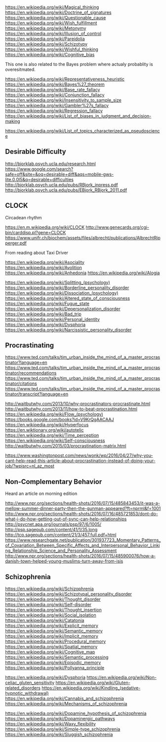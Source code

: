 
<!--
-->

https://en.wikipedia.org/wiki/Magical_thinking
https://en.wikipedia.org/wiki/Doctrine_of_signatures
https://en.wikipedia.org/wiki/Questionable_cause
https://en.wikipedia.org/wiki/Wish_fulfillment
https://en.wikipedia.org/wiki/Metonymy
https://en.wikipedia.org/wiki/Illusion_of_control
https://en.wikipedia.org/wiki/Pareidolia
https://en.wikipedia.org/wiki/Schizotypy
https://en.wikipedia.org/wiki/Wishful_thinking
https://en.wikipedia.org/wiki/Cognitive_bias

This one is also related to the Bayes problem where
actualy probablity is overesitmated.

https://en.wikipedia.org/wiki/Representativeness_heuristic
https://en.wikipedia.org/wiki/Bayes%27_theorem
https://en.wikipedia.org/wiki/Base_rate_fallacy
https://en.wikipedia.org/wiki/Conjunction_fallacy
https://en.wikipedia.org/wiki/Insensitivity_to_sample_size
https://en.wikipedia.org/wiki/Gambler%27s_fallacy
https://en.wikipedia.org/wiki/Regression_fallacy
https://en.wikipedia.org/wiki/List_of_biases_in_judgment_and_decision-making

https://en.wikipedia.org/wiki/List_of_topics_characterized_as_pseudoscience


Desirable Difficulty
--------------------

http://bjorklab.psych.ucla.edu/research.html
https://www.google.com/search?safe=off&site=&oq=desirable+diff&aqs=mobile-gws-lite.0.0l5&q=desirable+difficulties
http://bjorklab.psych.ucla.edu/pubs/RBjork_inpress.pdf
http://bjorklab.psych.ucla.edu/pubs/EBjork_RBjork_2011.pdf

CLOCK
-----

Circadean rhythm

https://en.m.wikipedia.org/wiki/CLOCK
http://www.genecards.org/cgi-bin/carddisp.pl?gene=CLOCK
https://www.unifr.ch/biochem/assets/files/albrecht/publications/AlbrechtRipperger.pdf

From reading about Taxi Driver

https://en.wikipedia.org/wiki/Asociality
https://en.wikipedia.org/wiki/Avolition
https://en.wikipedia.org/wiki/Anhedonia
https://en.wikipedia.org/wiki/Alogia

https://en.wikipedia.org/wiki/Splitting_(psychology)
https://en.wikipedia.org/wiki/Borderline_personality_disorder
https://en.wikipedia.org/wiki/Dissociation_(psychology)
https://en.wikipedia.org/wiki/Altered_state_of_consciousness
https://en.wikipedia.org/wiki/Fugue_state
https://en.wikipedia.org/wiki/Depersonalization_disorder
https://en.wikipedia.org/wiki/Bad_trip
https://en.wikipedia.org/wiki/Personal_identity
https://en.wikipedia.org/wiki/Dysphoria
https://en.wikipedia.org/wiki/Narcissistic_personality_disorder

Procrastinating
---------------

https://www.ted.com/talks/tim_urban_inside_the_mind_of_a_master_procrastinator?language=en
https://www.ted.com/talks/tim_urban_inside_the_mind_of_a_master_procrastinator/recommendations
https://www.ted.com/talks/tim_urban_inside_the_mind_of_a_master_procrastinator/citations
https://www.ted.com/talks/tim_urban_inside_the_mind_of_a_master_procrastinator/transcript?language=en

http://waitbutwhy.com/2013/10/why-procrastinators-procrastinate.html
http://waitbutwhy.com/2013/11/how-to-beat-procrastination.html
https://en.wikipedia.org/wiki/Flow_(psychology)
https://books.google.com/books?id=V9KrQgAACAAJ
https://en.wikipedia.org/wiki/Hyperfocus
https://en.wiktionary.org/wiki/autotelic
https://en.wikipedia.org/wiki/Time_perception
https://en.wikipedia.org/wiki/Self-consciousness
http://waitbutwhy.com/2015/03/procrastination-matrix.html

https://www.washingtonpost.com/news/wonk/wp/2016/04/27/why-you-cant-help-read-this-article-about-procrastination-instead-of-doing-your-job/?wpisrc=nl_az_most

Non-Complementary Behavior
--------------------------

Heard an article on morning edition

http://www.npr.org/sections/health-shots/2016/07/15/485843453/it-was-a-mellow-summer-dinner-party-then-the-gunman-appeared?ft=nprml&f=1001
http://www.npr.org/sections/health-shots/2016/07/16/485721853/dont-do-what-i-do-how-getting-out-of-sync-can-help-relationships
http://psycnet.apa.org/journals/psp/97/6/1005/
http://psp.sagepub.com/content/41/1/35.long
http://tcp.sagepub.com/content/21/3/457.full.pdf+html
https://www.researchgate.net/publication/301937723_Momentary_Patterns_of_Covariation_Between_Specific_Affects_and_Interpersonal_Behavior_Linking_Relationship_Science_and_Personality_Assessment
http://www.npr.org/sections/health-shots/2016/07/15/485900076/how-a-danish-town-helped-young-muslims-turn-away-from-isis

Schizophrenia
-------------

https://en.wikipedia.org/wiki/Schizophrenia
https://en.wikipedia.org/wiki/Schizotypal_personality_disorder
https://en.wikipedia.org/wiki/Thought_disorder
https://en.wikipedia.org/wiki/Self-disorder
https://en.wikipedia.org/wiki/Thought_insertion
https://en.wikipedia.org/wiki/Social_isolation
https://en.wikipedia.org/wiki/Catatonia
https://en.wikipedia.org/wiki/Explicit_memory
https://en.wikipedia.org/wiki/Semantic_memory
https://en.wikipedia.org/wiki/Implicit_memory
https://en.wikipedia.org/wiki/Procedural_memory
https://en.wikipedia.org/wiki/Spatial_memory
https://en.wikipedia.org/wiki/Cognitive_map
https://en.wikipedia.org/wiki/Semantic_processing
https://en.wikipedia.org/wiki/Episodic_memory
https://en.wikipedia.org/wiki/Pollyanna_principle

https://en.wikipedia.org/wiki/Dysphoria
https://en.wikipedia.org/wiki/Non-celiac_gluten_sensitivity
https://en.wikipedia.org/wiki/Gluten-related_disorders
https://en.wikipedia.org/wiki/Kindling_(sedative-hypnotic_withdrawal)
https://en.wikipedia.org/wiki/Cannabis_and_schizophrenia
https://en.wikipedia.org/wiki/Mechanisms_of_schizophrenia

https://en.wikipedia.org/wiki/Dopamine_hypothesis_of_schizophrenia
https://en.wikipedia.org/wiki/Dopaminergic_pathways
https://en.wikipedia.org/wiki/Waxy_flexibility
https://en.wikipedia.org/wiki/Simple-type_schizophrenia
https://en.wikipedia.org/wiki/Sluggish_schizophrenia

<!-- vim: set autoindent expandtab sw=4 syntax=markdown: -->
